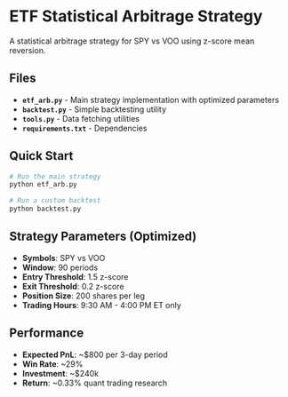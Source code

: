 # ETF Statistical Arbitrage Strategy

A statistical arbitrage strategy for SPY vs VOO using z-score mean reversion.

## Files

- **`etf_arb.py`** - Main strategy implementation with optimized parameters
- **`backtest.py`** - Simple backtesting utility
- **`tools.py`** - Data fetching utilities
- **`requirements.txt`** - Dependencies

## Quick Start

```bash
# Run the main strategy
python etf_arb.py

# Run a custom backtest
python backtest.py
```

## Strategy Parameters (Optimized)

- **Symbols**: SPY vs VOO
- **Window**: 90 periods
- **Entry Threshold**: 1.5 z-score
- **Exit Threshold**: 0.2 z-score
- **Position Size**: 200 shares per leg
- **Trading Hours**: 9:30 AM - 4:00 PM ET only

## Performance

- **Expected PnL**: ~$800 per 3-day period
- **Win Rate**: ~29%
- **Investment**: ~$240k
- **Return**: ~0.33%
quant trading research
